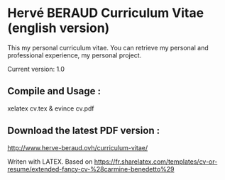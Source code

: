 Hervé BERAUD Curriculum Vitae (english version)
==============================================
This my personal curriculum vitae.
You can retrieve my personal and professional experience, my personal project.

Current version: 1.0

Compile and Usage :
-------------------
xelatex cv.tex & evince cv.pdf

Download the latest PDF version :
---------------------------------
http://www.herve-beraud.ovh/curriculum-vitae/ 

Writen with LATEX.
Based on https://fr.sharelatex.com/templates/cv-or-resume/extended-fancy-cv-%28carmine-benedetto%29 
